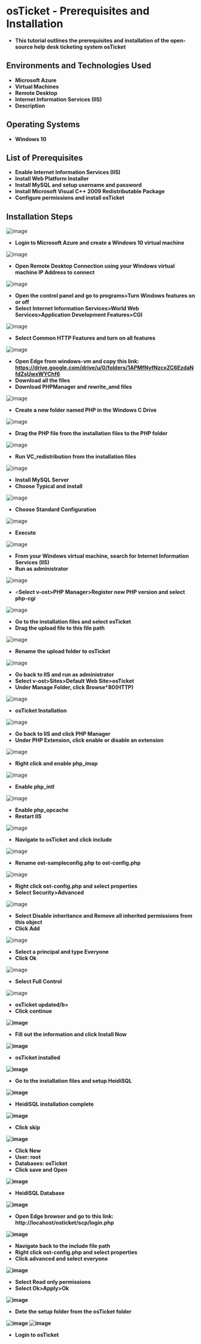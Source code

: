 <h1>osTicket - Prerequisites and Installation</h1>

- <b>This tutorial outlines the prerequisites and installation of the open-source help desk ticketing system osTicket</b>

<h2>Environments and Technologies Used</h2>

- <b>Microsoft Azure</b> 
- <b>Virtual Machines</b>
- <b>Remote Desktop</b>
- <b>Internet Information Services (IIS)</b>
- <b>Description</b>

<h2>Operating Systems</h2>

- <b>Windows 10</b>

<h2>List of Prerequisites</h2>

- <b>Enable Internet Information Services (IIS)</b>
- <b>Install Web Platform Installer</b>
- <b>Install MySQL and setup username and password </b>
- <b>Install Microsoft Visual C++ 2009 Redistributable Package </b>
- <b>Configure permissions and install osTicket</b>

<h2>Installation Steps</h2>

![image](https://github.com/user-attachments/assets/ec44ed97-8329-42a7-8d10-5ed0fc8f1b6c)
- <b>Login to Microsoft Azure and create a Windows 10 virtual machine</b>

![image](https://github.com/user-attachments/assets/28272fde-e942-4c91-be03-a315bb34a3f4)
- <b>Open Remote Desktop Connection using your Windows virtual machine IP Address to connect</b>

![image](https://github.com/user-attachments/assets/6796a496-b76d-41c4-9a61-e7c5d0c24da5)
- <b>Open the control panel and go to programs>Turn Windows features on or off</b>
- <b>Select Internet Information Services>World Web Services>Application Development Features>CGI</b>

![image](https://github.com/user-attachments/assets/d3c9338b-4e91-47f6-a10b-7ceb5d9e6a33)
- <b>Select Common HTTP Features and turn on all features</b>

![image](https://github.com/user-attachments/assets/51608221-4cde-4df3-994d-887d54886747)
- <b>Open Edge from windows-vm and copy this link: https://drive.google.com/drive/u/0/folders/1APMfNyfNzcxZC6EzdaNfdZsUwxWYChf6</b>
- <b>Download all the files</b>
- <b>Download PHPManager and rewrite_amd files</b>

![image](https://github.com/user-attachments/assets/e5de5074-6dd6-43c2-8766-90b2f068a500)
- <b>Create a new folder named PHP in the Windows C Drive</b>

![image](https://github.com/user-attachments/assets/3287dfe1-3f0e-42b9-8d25-6b2f3cfcf3e9)
- <b>Drag the PHP file from the installation files to the PHP folder</b>

![image](https://github.com/user-attachments/assets/fcc1e6da-a33f-4bae-8463-97e9c87a1341)
- <b>Run VC_redistribution from the installation files</b>

![image](https://github.com/user-attachments/assets/7fce934c-563d-4075-b3f3-2276023becc0)
- <b>Install MySQL Server</b>
- <b>Choose Typical and install</b>

![image](https://github.com/user-attachments/assets/0cfc3f36-0a51-4411-9ba8-bf25309ac608)
- <b>Choose Standard Configuration</b>

![image](https://github.com/user-attachments/assets/9ddf1814-5c0f-4fa7-9466-d23f2173fb55)
- <b>Execute</b>

![image](https://github.com/user-attachments/assets/f1f36298-cfd2-4655-89de-c2726e71f29b)
- <b>From your Windows virtual machine, search for Internet Information Services (IIS)</b>
- <b>Run as administrator</b>

![image](https://github.com/user-attachments/assets/9c7b0e1d-5b26-44a2-a12f-8ec6dd4a0e05)
- <<b>Select v-ost>PHP Manager>Register new PHP version and select php-cgi</b>

![image](https://github.com/user-attachments/assets/f7b1f420-4d9f-4e11-a670-6e7a71eeacfc)
- <b>Go to the installation files and select osTicket</b>
- <b>Drag the upload file to this file path</b>

![image](https://github.com/user-attachments/assets/6ef40445-90bb-41a5-bcd9-f6e75927c22c)
- <b>Rename the upload folder to osTicket</b>

![image](https://github.com/user-attachments/assets/53a4e1d4-1ebf-413d-b222-f9cb4ce7d958)
- <b>Go back to IIS and run as administrator</b>
- <b>Select v-ost>Sites>Default Web Site>osTicket</b>
- <b>Under Manage Folder, click Browse*80(HTTP)</b>

![image](https://github.com/user-attachments/assets/8be3c3dc-6333-463e-aaf0-b819f7756156)
- <b>osTicket Installation</b>

![image](https://github.com/user-attachments/assets/15562ce3-6970-4d78-9947-96f6c6e8a634)
- <b>Go back to IIS and click PHP Manager</b>
- <b>Under PHP Extension, click enable or disable an extension</b>

![image](https://github.com/user-attachments/assets/e36e3006-6392-485c-9898-8698af52a11c)
- <b>Right click and enable php_imap</b>

![image](https://github.com/user-attachments/assets/74f2e888-15fd-4e8a-a7b1-aa90fd748f3d)
- <b>Enable php_intl</b>

![image](https://github.com/user-attachments/assets/4bb063fb-4fdb-4575-8adf-5d49bf0066ee)
- <b>Enable php_opcache</b>
- <b>Restart IIS</b>

![image](https://github.com/user-attachments/assets/361908c1-cc6c-47d3-91fd-bd846d7bb41a)
- <b>Navigate to osTicket and click include</b>

![image](https://github.com/user-attachments/assets/f5510708-6304-4b19-abda-9b6a8827065d)
- <b>Rename ost-sampleconfig.php to ost-config.php</b>

![image](https://github.com/user-attachments/assets/c6b22e58-a97f-4587-b99a-8e1ea432c949)
- <b>Right click ost-config.php and select properties</b>
- <b>Select Security>Advanced</b>

![image](https://github.com/user-attachments/assets/125183b6-f748-4a0a-aa01-d8c4194dcb0b)
- <b>Select Disable inheritance and Remove all inherited permissions from this object</b>
- <b>Click Add</b>

![image](https://github.com/user-attachments/assets/2a9710cc-a166-414a-8fcf-7ff0887166ef)
- <b>Select a principal and type Everyone</b>
- <b>Click Ok</b>

![image](https://github.com/user-attachments/assets/484ff7ea-f554-408c-ad9a-ba8be72e3dfc)
- <b>Select Full Control</b>

![image](https://github.com/user-attachments/assets/5fd66be4-0bb5-4be8-9224-19ff517ccf59)
- <b>osTicket updated/b>
- <b>Click continue</b>

![image](https://github.com/user-attachments/assets/6ea83228-cced-457d-9a1e-e93eca6be705)
- <b>Fill out the information and click Install Now</b>

![image](https://github.com/user-attachments/assets/fed676a3-abf3-4bf1-a19a-9e5a2984857f)
- <b>osTicket installed</b>

![image](https://github.com/user-attachments/assets/25063c13-07ba-4992-932e-f97a02842aad)
- <b>Go to the installation files and setup HeidiSQL</b>

![image](https://github.com/user-attachments/assets/594796bc-f34c-459a-86a4-8941ab5daf57)
- <b>HeidiSQL installation complete</b>

![image](https://github.com/user-attachments/assets/44f29231-959b-49fd-94a9-1e62a80ae761)
- <b>Click skip</b>

![image](https://github.com/user-attachments/assets/63e090c3-eac9-4866-8488-784c68a5bf0c)
- <b>Click New</b>
- <b>User: root</b>
- <b>Databases: osTicket</b>
- <b>Click save and Open</b>

![image](https://github.com/user-attachments/assets/b34c1653-a138-4da6-af59-376e36fe6357)
- <b>HeidiSQL Database</b>

![image](https://github.com/user-attachments/assets/b1cf340a-5c14-4694-b022-9cfcb18b6011)
- <b>Open Edge browser and go to this link: http://locahost/osticket/scp/login.php</b>

![image](https://github.com/user-attachments/assets/dcbbe744-057d-4e54-a2ce-7c3a1cc3e053)
- <b>Navigate back to the include file path</b>
- <b>Right click ost-config.php and select properties</b>
- <b>Click advanced and select everyone</b>

![image](https://github.com/user-attachments/assets/f6f0ba87-04f6-4227-a0d7-2ff35fd50c23)
- <b>Select Read only permissions</b>
- <b>Select Ok>Apply>Ok</b>

![image](https://github.com/user-attachments/assets/920f83a0-03bb-4286-a699-6c40bd25167b)
- <b>Dete the setup folder from the osTicket folder</b>

![image](https://github.com/user-attachments/assets/380aa69a-730a-42fe-a361-f9651fa5cb49)
![image](https://github.com/user-attachments/assets/f49cc9d9-35a0-4a72-80ae-8f0f0cc68a6f)
- <b>Login to osTicket</b>

